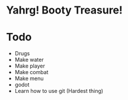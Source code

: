 # Yahrg! Booty Treasure!

# Todo
* Drugs
* Make water
* Make player
* Make combat
* Make menu
* godot
* Learn how to use git (Hardest thing)
